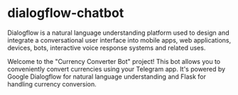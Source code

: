 # dialogflow-chatbot

Dialogflow is a natural language understanding platform used to design and integrate a conversational user interface into mobile apps, web applications, devices, bots, interactive voice response systems and related uses.

Welcome to the "Currency Converter Bot" project! This bot allows you to conveniently convert currencies using your Telegram app. It's powered by Google Dialogflow for natural language understanding and Flask for handling currency conversion. 